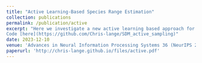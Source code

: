 ```yaml
---
title: "Active Learning-Based Species Range Estimation"
collection: publications
permalink: /publication/active
excerpt: "Here we investigate a new active learning based approach for the prediction of a species' range from limited data and evaluate our approach on two ground truth datasets. Our approach makes use of species distribution models for well known species in order to improve performance for our target species. <br> <br>
Code [here](https://github.com/Chris-lange/SDM_active_sampling)"
date: 2023-12-10
venue: 'Advances in Neural Information Processing Systems 36 (NeurIPS 2023)'
paperurl: 'http://chris-lange.github.io/files/active.pdf'
---
```

